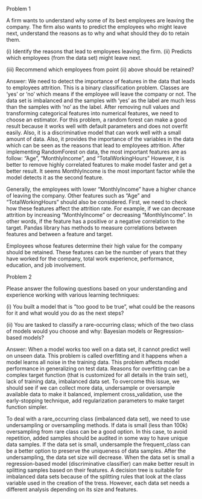 Problem 1

A firm wants to understand why some of its best employees are leaving the company. The firm also wants to predict the employees who might leave next, understand the reasons as to why and what should they do to retain them. 

(i) Identify the reasons that lead to employees leaving the firm. (ii) Predicts which employees (from the data set) might leave next.

(iii) Recommend which employees from point (ii) above should be retained? 


Answer: We need to detect the importance of features in the data that leads to employees attrition.
This is a binary classification problem. Classes are ‘yes’ or ‘no’ which means if the employee
will leave the company or not. The data set is imbalanced and the samples with ‘yes’ as the
label are much less than the samples with ‘no’ as the label. After removing null values and
transforming categorical features into numerical features, we need to choose an estimator.
For this problem, a random forest can make a good result because it works well with default
parameters and does not overfit easily. Also, it is a discriminative model that can work well
with a small amount of data. Also, it provides the importance of the variables in the data which
can be seen as the reasons that lead to employees attrition.
After implementing RandomForest on data, the most important features are as follow:
“Age”, “MonthlyIncome”, and “TotalWorkingHours”
However, it is better to remove highly correlated features to make model faster and get a
better result. It seems MonthlyIncome is the most important factor while the model detects it
as the second feature.

Generally, the employees with lower “MonthlyIncome” have a higher chance of leaving the
company. Other features such as “Age” and “TotalWorkingHours” should also be considered.
First, we need to check how these features affect the attrition rate. For example, if we can
decrease attrition by increasing “MonthlyIncome” or decreasing “MonthlyIncome”. In other
words, if the feature has a positive or a negative correlation to the target. Pandas library has
methods to measure correlations between features and between a feature and target.

Employees whose features determine their high value for the company should be retained.
These features can be the number of years that they have worked for the company, total work
experience, performance, education, and job involvement.



Problem 2

Please answer the following questions based on your understanding and experience working with various learning techniques:

(i)  You built a model that is ”too good to be true”, what could be the reasons for it and what would you do as the next steps?

(ii)  You are tasked to classify a rare-occurring class; which of the two class of models would you choose and why: Bayesian models or Regression-based models?

Answer: When a model works too well on a data set, it cannot predict well on unseen data. This
problem is called overfitting and it happens when a model learns all noise in the training data.
This problem affects model performance in generalizing on test data. Reasons for overfitting
can be a complex target function (that is customized for all details in the train set), lack of
training data, imbalanced data set.
To overcome this issue, we should see if we can collect more data, undersample or
oversample available data to make it balanced, implement cross_validation, use the
early-stopping technique, add regularization parameters to make target function simpler.

To deal with a rare_occurring class (imbalanced data set), we need to use undersampling
or oversampling methods. If data is small (less than 100k) oversampling from rare class can
be a good option. In this case, to avoid repetition, added samples should be audited in some
way to have unique data samples. If the data set is small, undersample the frequent_class
can be a better option to preserve the uniqueness of data samples. After the undersampling,
the data set size will decrease. When the data set is small a regression-based model
(discriminative classifier) can make better result in splitting samples based on their features.
A decision tree is suitable for imbalanced data sets because of the splitting rules that look at
the class variable used in the creation of the tress. However, each data set needs a different
analysis depending on its size and features.
